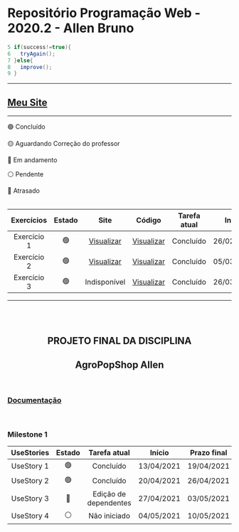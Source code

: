 # Repositório Programação Web - 2020.2 - Allen Bruno 

```java
5 if(success!=true){
6   tryAgain();
7 }else{
8   improve();       
9 }
```

***
## [Meu Site](https://brunocardo11.github.io)

***
🟢 Concluído

🟡 Aguardando Correção do professor

🔵 Em andamento

⚪️ Pendente

🔴 Atrasado
<br><br>

Exercícios  | Estado | Site | Código | Tarefa atual | Início | Prazo final
:---------: | :------: | :----: | :---: |  :----: | :---: | :---:
Exercício 1 | 🟢 | [Visualizar](https://brunocardo11.github.io/Site/atividade-aula-1.html) | [Visualizar](https://github.com/brunocardo11/pweb_2020.2_allenBruno/tree/main/meuSite) | Concluído | 26/02/2021 | 08/03/2021
Exercício 2 | 🟢 | [Visualizar](https://brunocardo11.github.io/Site/exercicio-2/index.html) | [Visualizar](https://github.com/brunocardo11/pweb_2020.2_allenBruno/tree/main/exercicio2/meuSite) | Concluído | 05/03/2021 | 22/03/2021
Exercício 3 | 🟢 | Indisponível | [Visualizar](https://github.com/brunocardo11/pweb_2020.2_allenBruno/tree/main/exercicio3/cadpessoas_alen) | Concluído | 26/03/2021 | 12/04/2021

***
<br><br>

<h2 align="center"><strong>PROJETO FINAL DA DISCIPLINA</strong></h2>

<h2 align="center"><strong>AgroPopShop Allen </strong></h2>
<br>

### **[Documentação]()**

<br>

<h3><strong>Milestone 1 </strong></h3>

UseStories | Estado | Tarefa atual | Início | Prazo final
:---: | :---: | :---: | :---: | :---:
UseStory 1 | 🟢 | Concluído | 13/04/2021 | 19/04/2021
UseStory 2 | 🟢 | Concluído |  20/04/2021 | 26/04/2021
UseStory 3 | 🔴 | Edição de dependentes | 27/04/2021 | 03/05/2021
UseStory 4 | ⚪️ | Não iniciado | 04/05/2021 | 10/05/2021
